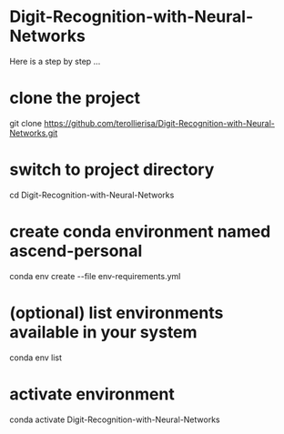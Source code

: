 # Digit-Recognition-with-Neural-Networks
Here is a step by step ...
# clone the project
git clone https://github.com/terollierisa/Digit-Recognition-with-Neural-Networks.git

# switch to project directory
cd Digit-Recognition-with-Neural-Networks

# create conda environment named ascend-personal
conda env create --file env-requirements.yml

# (optional) list environments available in your system
conda env list

# activate environment
conda activate Digit-Recognition-with-Neural-Networks
